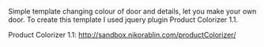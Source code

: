 Simple template changing colour of door and details, let you make your own door. To create this template I used jquery plugin Product Colorizer 1.1.

Product Colorizer 1.1: http://sandbox.nikorablin.com/productColorizer/
